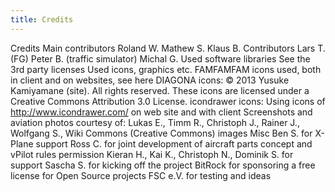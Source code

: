 ```yaml
---
title: Credits
---
```


Credits
Main contributors
Roland W.
Mathew S.
Klaus B.
Contributors
Lars T. (FG)
Peter B. (traffic simulator)
Michal G.
Used software libraries
See the 3rd party licenses
Used icons, graphics etc.
FAMFAMFAM icons used, both in client and on websites, see here
DIAGONA icons: © 2013 Yusuke Kamiyamane (site). All rights reserved. These icons are licensed under a Creative Commons Attribution 3.0 License.
icondrawer icons: Using icons of http://www.icondrawer.com/ on web site and with client
Screenshots and aviation photos courtesy of: Lukas E., Timm R., Christoph J., Rainer J., Wolfgang S., Wiki Commons (Creative Commons) images
Misc
Ben S. for X-Plane support
Ross C. for joint development of aircraft parts concept and vPilot rules permission
Kieran H., Kai K., Christoph N., Dominik S. for support
Sascha S. for kicking off the project
BitRock for sponsoring a free license for Open Source projects
FSC e.V. for testing and ideas